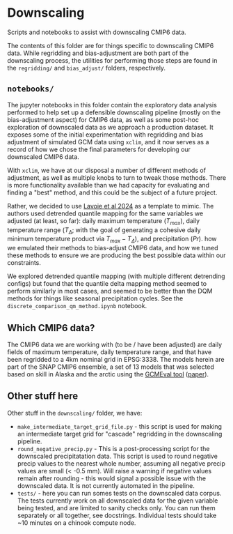 # Downscaling

Scripts and notebooks to assist with downscaling CMIP6 data. 

The contents of this folder are for things specific to downscaling CMIP6 data. While regridding and bias-adjustment are both part of the downscaling process, the utilities for performing those steps are found in the `regridding/` and `bias_adjust/` folders, respectively. 

## `notebooks/`

The jupyter notebooks in this folder contain the exploratory data analysis performed to help set up a defensible downscaling pipeline (mostly on the bias-adjustment aspect) for CMIP6 data, as well as some post-hoc exploration of downscaled data as we approach a production dataset. It exposes some of the initial experimentation with regridding and bias adjustment of simulated GCM data using `xclim`, and it now serves as a record of how we chose the final parameters for developing our downscaled CMIP6 data.

With `xclim`, we have at our disposal a number of different methods of adjustment, as well as multiple knobs to turn to tweak those methods. There is more functionality available than we had capacity for evaluating and finding a "best" method, and this could be the subject of a future project.

Rather, we decided to use [Lavoie et al 2024](https://doi.org/10.1038/s41597-023-02855-z) as a template to mimic. The authors used detrended quantile mapping for the same variables we adjusted (at least, so far): daily maximum temperature ($T_{max}$), daily temperature range ($T_{\Delta}$; with the goal of generating a cohesive daily minimum temperature product via $T_{max} - T_{\Delta}$), and precipitation ($Pr$).  how we emulated their methods to bias-adjust CMIP6 data, and how we tuned these methods to ensure we are producing the best possible data within our constraints.

We explored detrended quantile mapping (with multiple different detrending configs) but found that the quantile delta mapping method seemed to perform similarly in most cases, and seemed to be better than the DQM methods for things like seasonal precipitation cycles. See the `discrete_comparison_qm_method.ipynb` notebook. 

## Which CMIP6 data?

The CMIP6 data we are working with (to be / have been adjusted) are daily fields of maximum temperature, daily temperature range, and that have been regridded to a 4km nominal grid in EPSG:3338. The models herein are part of the SNAP CMIP6 ensemble, a set of 13 models that was selected based on skill in Alaska and the arctic using the [GCMEval tool](https://gcmeval.met.no/) ([paper](https://doi.org/10.1016/j.cliser.2020.100167)).


## Other stuff here

Other stuff in the `downscaling/` folder, we have:
* `make_intermediate_target_grid_file.py` - this script is used for making an intermediate target grid for "cascade" regridding in the downscaling pipeline. 
* `round_negative_precip.py` - This is a post-processing script for the downscaled precipitatation data. This script is used to round negative precip values to the nearest whole number, assuming all negative precip values are small (< -0.5 mm). Will raise a warning if negative values remain after rounding - this would signal a possible issue with the downscaled data. It is not currently automated in the pipeline. 
* `tests/` - here you can run somes tests on the downscaled data corpus. The tests currently work on all downscaled data for the given variable being tested, and are limited to sanity checks only. You can run them separately or all together, see docstrings. Individual tests should take ~10 minutes on a chinook compute node. 
